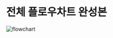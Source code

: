 # 전체 플로우차트 완성본
![flowchart](https://user-images.githubusercontent.com/70262005/110422928-89a2a000-80e3-11eb-9bf3-7f458944413c.png)
